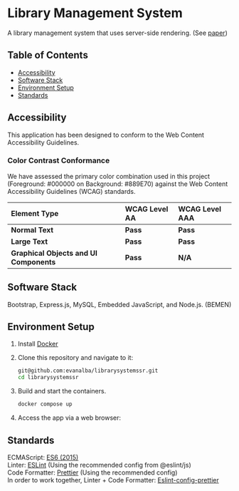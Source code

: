 # Library Management System
A library management system that uses server-side rendering. (See [paper]())

## Table of Contents
* [Accessibility](#Accessibility)
* [Software Stack](#Software-Stack)
* [Environment Setup](#Environment-Setup)
* [Standards](#Standards)

## Accessibility
This application has been designed to conform to the Web Content Accessibility Guidelines.

### Color Contrast Conformance
We have assessed the primary color combination used in this project (Foreground: #000000 on Background: #889E70) against the Web Content Accessibility Guidelines (WCAG) standards.

| Element Type | WCAG Level AA | WCAG Level AAA |
| :--- | :--- | :--- |
| **Normal Text** | **Pass** | **Pass** |
| **Large Text** | **Pass** | **Pass** |
| **Graphical Objects and UI Components** | **Pass** | **N/A** |

## Software Stack
Bootstrap, Express.js, MySQL, Embedded JavaScript, and Node.js. (BEMEN) 

## Environment Setup
1. Install [Docker](https://www.docker.com/)

2. Clone this repository and navigate to it:
    ```bash
    git@github.com:evanalba/librarysystemssr.git
    cd librarysystemssr
    ```

3. Build and start the containers.
    ```bash
    docker compose up 
    ```

4. Access the app via a web browser:
    <!-- * Frontend at http://localhost:3000/
    * Backend at http://localhost:8080/ -->


## Standards
ECMAScript: [ES6 (2015)](https://262.ecma-international.org/6.0/)  
Linter: [ESLint](https://eslint.org/) (Using the recommended config from @eslint/js)  
Code Formatter: [Prettier](https://prettier.io/) (Using the recommended config)   
In order to work together, Linter + Code Formatter: [Eslint-config-prettier](https://github.com/prettier/eslint-config-prettier)
